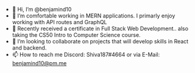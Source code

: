 - 👋 Hi, I’m @benjamind10
- 👀 I’m comfortable working in MERN applications. I primarly enjoy working with API routes and GraphQL
- 🌱 Recently received a certificate in Full Stack Web Development.. also taking the CS50 Intro to Computer Science course.
- 💞️ I’m looking to collaborate on projects that will develop skills in React and backend.
- 📫 How to reach me Discord: Shiva187#4664 or via E-Mail: benjamind10@pm.me

<!---
benjamind10/benjamind10 is a ✨ special ✨ repository because its `README.md` (this file) appears on your GitHub profile.
You can click the Preview link to take a look at your changes.
--->
